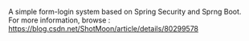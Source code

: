 A simple form-login system based on Spring Security and Sprng Boot.<br/>
For more information, browse : https://blog.csdn.net/ShotMoon/article/details/80299578
